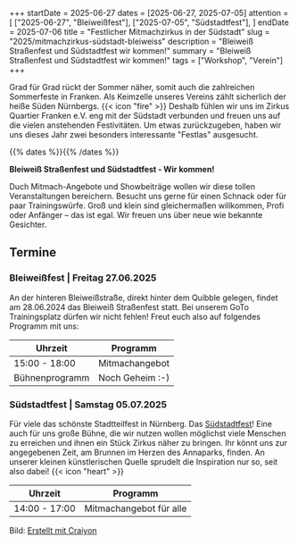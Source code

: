 +++
startDate = 2025-06-27
dates = [2025-06-27, 2025-07-05]
attention = [
    ["2025-06-27", "Bleiweißfest"],
    ["2025-07-05", "Südstadtfest"],
]
endDate = 2025-07-06
title = "Festlicher Mitmachzirkus in der Südstadt"
slug =  "2025/mitmachzirkus-südstadt-bleiweiss"
description = "Bleiweiß Straßenfest und Südstadtfest wir kommen!"
summary = "Bleiweiß Straßenfest und Südstadtfest wir kommen!"
tags = ["Workshop", "Verein"]
+++


Grad für Grad rückt der Sommer näher, somit auch die zahlreichen Sommerfeste in Franken. Als Keimzelle unseres Vereins zählt
sicherlich der heiße Süden Nürnbergs. {{< icon "fire" >}}
Deshalb fühlen wir uns im Zirkus Quartier Franken e.V. eng mit der Südstadt verbunden und freuen uns auf die vielen anstehenden Festivitäten.
Um etwas zurückzugeben, haben wir uns dieses Jahr zwei besonders interessante "Festlas" ausgesucht.

{{% dates %}}{{% /dates %}}

**Bleiweiß Straßenfest und Südstadtfest - Wir kommen!**

Duch Mitmach-Angebote und Showbeiträge wollen wir diese tollen Veranstaltungen bereichern. Besucht uns gerne für einen Schnack oder für paar Trainingswürfe. Groß und klein sind gleichermaßen willkommen, Profi oder Anfänger – das ist egal. Wir freuen uns über neue wie bekannte Gesichter. 

## Termine
### Bleiweißfest | Freitag 27.06.2025
An der hinteren Bleiweißstraße, direkt hinter dem Quibble gelegen, findet am 28.06.2024 das Bleiweiß Straßenfest statt. Bei unserem GoTo Trainingsplatz dürfen wir nicht fehlen! Freut euch also auf folgendes Programm mit uns:

|Uhrzeit|Programm|
|---|---|
|15:00 - 18:00|Mitmachangebot|
|Bühnenprogramm| Noch Geheim :-)|

### Südstadtfest | Samstag 05.07.2025

Für viele das schönste Stadtteilfest in Nürnberg. Das [Südstadtfest](https://www.suedstadtfest.de/)! Eine auch für uns große Bühne, die wir nutzen wollen möglichst viele Menschen zu erreichen und ihnen ein Stück Zirkus näher zu bringen. Ihr könnt uns zur angegebenen Zeit, am Brunnen im Herzen des Annaparks, finden. An unserer kleinen künstlerischen Quelle sprudelt die Inspiration nur so, seit also dabei! {{< icon "heart" >}}

|Uhrzeit|Programm|
|---|---|
|14:00 - 17:00|Mitmachangebot für alle|




Bild: [Erstellt mit Craiyon](https://www.craiyon.com/)